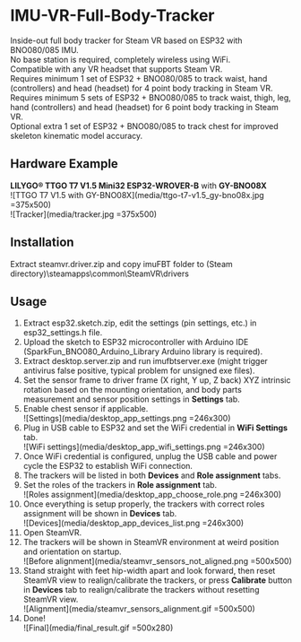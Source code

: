 # IMU-VR-Full-Body-Tracker
 Inside-out full body tracker for Steam VR based on ESP32 with BNO080/085 IMU.  
 No base station is required, completely wireless using WiFi.  
 Compatible with any VR headset that supports Steam VR.  
 Requires minimum 1 set of ESP32 + BNO080/085 to track waist, hand (controllers) and head (headset) for 4 point body tracking in Steam VR.  
 Requires minimum 5 sets of ESP32 + BNO080/085 to track waist, thigh, leg, hand (controllers) and head (headset) for 6 point body tracking in Steam VR.  
 Optional extra 1 set of ESP32 + BNO080/085 to track chest for improved skeleton kinematic model accuracy.  
 
## Hardware Example
 **LILYGO® TTGO T7 V1.5 Mini32 ESP32-WROVER-B** with **GY-BNO08X**  
 ![TTGO T7 V1.5 with GY-BNO08X](media/ttgo-t7-v1.5_gy-bno08x.jpg  =375x500)  
 ![Tracker](media/tracker.jpg =375x500)  
 
## Installation
 Extract steamvr.driver.zip and copy imuFBT folder to (Steam directory)\steamapps\common\SteamVR\drivers  
 
## Usage
 1. Extract esp32.sketch.zip, edit the settings (pin settings, etc.) in esp32_settings.h file.  
 2. Upload the sketch to ESP32 microcontroller with Arduino IDE (SparkFun_BNO080_Arduino_Library Arduino library is required).  
 3. Extract desktop.server.zip and run imufbtserver.exe (might trigger antivirus false positive, typical problem for unsigned exe files).  
 4. Set the sensor frame to driver frame (X right, Y up, Z back) XYZ intrinsic rotation based on the mounting orientation, and body parts measurement and sensor position settings in **Settings** tab.  
 5. Enable chest sensor if applicable.  
 ![Settings](media/desktop_app_settings.png =246x300)  
 6. Plug in USB cable to ESP32 and set the WiFi credential in **WiFi Settings** tab.  
 ![WiFi settings](media/desktop_app_wifi_settings.png =246x300)  
 7. Once WiFi credential is configured, unplug the USB cable and power cycle the ESP32 to establish WiFi connection.  
 8. The trackers will be listed in both **Devices** and **Role assignment** tabs.  
 9. Set the roles of the trackers in **Role assignment** tab.  
 ![Roles assignment](media/desktop_app_choose_role.png =246x300)  
 10. Once everything is setup properly, the trackers with correct roles assignment will be shown in **Devices** tab.  
 ![Devices](media/desktop_app_devices_list.png =246x300)  
 11. Open SteamVR.  
 12. The trackers will be shown in SteamVR environment at weird position and orientation on startup.  
 ![Before alignment](media/steamvr_sensors_not_aligned.png =500x500)  
 13. Stand straight with feet hip-width apart and look forward, then reset SteamVR view to realign/calibrate the trackers, or press **Calibrate** button in **Devices** tab to realign/calibrate the trackers without resetting SteamVR view.  
 ![Alignment](media/steamvr_sensors_alignment.gif =500x500)  
 14. Done!  
 ![Final](media/final_result.gif =500x280)  
 
 
 